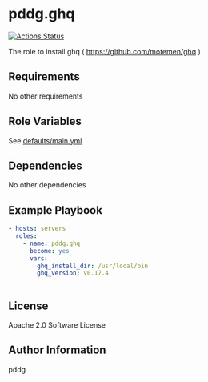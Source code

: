 # pddg.ghq

[![Actions Status](https://github.com/pddg/ansible-role-ghq/workflows/Test/badge.svg)](https://github.com/pddg/ansible-role-ghq/actions)

The role to install ghq ( https://github.com/motemen/ghq )

## Requirements

No other requirements

## Role Variables

See [defaults/main.yml](defaults/main.yml)

## Dependencies

No other dependencies

## Example Playbook

```yaml
- hosts: servers
  roles:
    - name: pddg.ghq
      become: yes
      vars:
        ghq_install_dir: /usr/local/bin
        ghq_version: v0.17.4
    
```


## License

Apache 2.0 Software License

## Author Information

pddg

